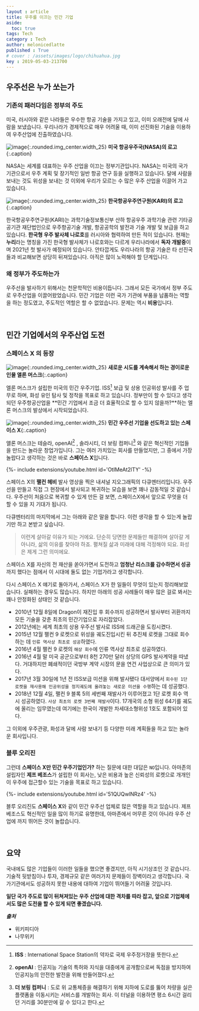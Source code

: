 ```yaml
---
layout : article
title: 우주를 이끄는 민간 기업
aside:
  toc: true
tags: Tech
category : Tech
author: melonicedlatte
published : True
# cover : /assets/images/logo/chihuahua.jpg
key : 2019-05-03-213700
---
```


## 우주선은 누가 쏘는가

### 기존의 패러다임은 정부의 주도

미국, 러시아와 같은 나라들은 우수한 항공 기술을 가지고 있고, 이미 오래전에 달에 사람을 보냈습니다. 우리나라가 경제적으로 매우 어려울 때, 이미 선진화된 기술을 이용하여 우주산업에 진출하였습니다.

![image](/assets/images/20190503/nasaLogo-570x450.png){:.rounded.img_center.width_25}
**미국 항공우주국(NASA)의 로고**{:.caption}

NASA는 세계를 대표하는 우주 산업을 이끄는 정부기관입니다. NASA는 미국의 국가 기관으로서 우주 계획 및 장기적인 일반 항공 연구 등을 실행하고 있습니다. 달에 사람을 보내는 것도 위성을 보내는 것 이외에 우리가 모르는 수 많은 우주 산업을 이끌어 가고 있습니다.

![image](/assets/images/20190503/kari_logo.jpg){:.rounded.img_center.width_25}
**한국항공우주연구원(KARI)의 로고**{:.caption}

한국항공우주연구원(KARI)는 과학기술정보통신부 산하 항공우주 과학기술 관련 기타공공기관 재단법인으로 우주항공기술 개발, 항공공학의 발전과 기술 개발 및 보급을 하고 있습니다. **한국형 우주 발사체 나로호**를 러시아와 협력하여 만든 적이 있습니다. 현재는 **누리**라는 명칭을 가진 한국형 발사체가 나로호와는 다르게 우리나라에서 **독자 개발중**이며 2021년 첫 발사가 예정되어 있습니다. 안타깝게도 우리나라의 항공 기술은 타 선진국들과 비교해보면 상당히 뒤져있습니다. 아직은 많이 노력해야 할 단계입니다.

### 왜 정부가 주도하는가

우주선을 발사하기 위해서는 천문학적인 비용이듭니다. 그래서 모든 국가에서 정부 주도로 우주산업을 이끌어왔었습니다. 민간 기업은 이런 국가 기관에 부품을 납품하는 역할을 하는 정도였고, 주도적인 역할은 할 수 없었습니다. 문제는 역시 **비용**입니다.

<br>

## 민간 기업에서의 우주산업 도전

### 스페이스 X 의 등장

![image](/assets/images/20190503/Elon_Musk_Royal_Society.jpg){:.rounded.img_center.width_25}
**새로운 시도를 계속해서 하는 경이로운 인물 앨론 머스크**{:.caption}

엘론 머스크가 설립한 미국의 민간 우주기업. ISS[^1] 보급 및 상용 인공위성 발사를 주 업무로 하며, 화성 유인 탐사 및 정착을 목표로 하고 있습니다. 정부만이 할 수 있다고 생각되던 우주항공산업을 **민간 기업에서 조금 더 효율적으로 할 수 있지 않을까?**하는 엘론 머스크의 발상에서 시작되었습니다.

![image](/assets/images/20190503/spacex-logo.png){:.rounded.img_center.width_25}
**민간 우주선 기업을 선도하고 있는 스페이스 X**{:.caption}

앨론 머스크는 테슬라, openAI[^2] , 솔라시티, 더 보링 컴퍼니[^3] 와 같은 혁신적인 기업들을 만드는 놀라운 창업가입니다. 그는 여러 가치있는 회사를 만들었지만, 그 중에서 가장 놀랍다고 생각하는 것은 바로 **스페이스 X**입니다.

<div>{%- include extensions/youtube.html id='OtIMeAt2lTY' -%}</div>

스페이스 X의 **팰컨 헤비** 발사 영상을 찍은 내셔널 지오그래픽의 다큐멘터리입니다. 우주선을 만들고 직접 그 현장에서 발사되고 복귀하는 모습을 보면 꽤나 감동적일 것 같습니다. 우주선이 처음으로 복귀할 수 있게 만든 걸 보면, 스페이스X에서 앞으로 무엇을 더 할 수 있을 지 기대가 됩니다.

다큐멘터리의 마지막에서 그는 아래와 같은 말을 합니다. 이런 생각을 할 수 있는게 놀랍기만 하고 본받고 싶습니다.
> 이런게 살아갈 이유가 되는 거에요. 단순히 당면한 문제들만 해결하며 살아갈 게 아니라, 삶의 이유를 찾아야 하죠. 펼쳐질 삶과 미래에 대해 걱정해야 되요. 화성은 제게 그런 의미에요.

스페이스 X를 자신의 전 재산을 쏟아가면서 도전하고 **엄청난 리스크를 감수하면서 성공**까지 했다는 점에서 이 시대에 둘도 없는 기업가라고 생각합니다.

다시 스페이스 X 얘기로 돌아가서, 스페이스 X가 한 일들이 무엇이 있는지 정리해보았습니다. 실패하는 경우도 많습니다. 하지만 아래의 성공 사례들이 매우 많은 걸로 봐서는 꽤나 안정화된 상태인 것 같습니다.

- 2010년 12월 8일에 Dragon이 재진입 후 회수까지 성공하면서 발사부터 귀환까지 모든 기술을 갖춘 최초의 민간기업으로 자리잡았다.
- 2012년에는 세계 최초의 상용 우주선 발사로 ISS에 드래곤을 도킹시켰다.
- 2015년 12월 팰컨 9 로켓으로 위성을 궤도진입시킨 뒤 추진체 로켓을 그대로 회수하는 데 `인류 역사상 최초로 성공`하였다.
- 2016년 4월 팰컨 9 로켓의 `해상 회수`에 인류 역사상 최초로 성공하였다.
- 2016년 4월 말 미국 공군으로부터 8천 270만 달러 상당의 GPS 발사계약을 따냈다. 거대하지만 폐쇄적이던 국방부 계약 시장의 문을 연건 사업상으로 큰 의미가 있다.
- 2017년 3월 30일에 1년 전 ISS보급 미션을 위해 발사됐다 대서양에서 `회수된 1단 로켓을 재사용해 인공위성을 정지궤도에 올려놓는 새로운 미션을 수행`하는 데 성공했다.
- 2018년 12월 4일, 팰컨 9 블록 5의 세번째 재발사가 이루어졌고 1단 로켓 회수 역시 성공하였다. `사상 최초의 로켓 3번째 재발사`이다. 17개국의 소형 위성 64기를 궤도에 올리는 임무였는데 여기에는 한국이 개발한 차세대소형위성 1호도 포함되어 있다.

그 이외에 우주관광, 화성과 달에 사람 보내기 등 다양한 미래 계획들을 하고 있는 놀라운 회사입니다.

### 블루 오리진

그런데 **스페이스 X만 민간 우주기업인가?** 하는 질문에 대한 대답은 `NO`입니다. 아마존의 설립자인 **제프 베조스**가 설립한 이 회사는, 낮은 비용과 높은 신뢰성의 로켓으로 개개인이 우주에 접근할수 있는 기술을 목표로 하고 있습니다.

<div>{%- include extensions/youtube.html id='51QUQwlNRz4' -%}</div>

블루 오리진도 **스페이스 X**와 같이 민간 우주선 업체로 많은 역할을 하고 있습니다. 제프 베조스도 혁신적인 일을 많이 하기로 유명한데, 아마존에서 머무른 것이 아니라 우주 산업에 까지 뛰어든 것이 놀랍습니다.

<br>

## 요약

국내에도 많은 기업들이 이러한 일들을 했으면 좋겠지만, 아직 시기상조인 것 같습니다. 기술적 뒷받침이나 투자, 경제규모 같은 여러가지 문제들이 장벽이라고 생각합니다. 국가기관에서도 성공하지 못한 내용에 대하여 기업이 뛰어들기 어려울 것입니다.

**일단 국가 주도로 많이 뒤쳐져있는 우주 산업에 대한 격차를 따라 잡고, 앞으로 기업체에서도 많은 도전을 할 수 있게 되면 좋겠습니다.**

***출처***

- 위키피디아
- 나무위키

[^1]: **ISS** : International Space Station의 약자로 국제 우주정거장을 뜻한다.

[^2]: **openAI** : 인공지능 기술의 특허와 지식을 대중에게 공개함으로써 독점을 방지하여 인공지능의 안전한 발전을 위해 만들어졌다.

[^3]: **더 보링 컴퍼니** : 도로 위 교통체증을 해결하기 위해 지하에 도로를 뚫어 차량을 실은 플랫폼을 이동시키는 서비스를 개발하는 회사. 이 터널을 이용하면 평소 6시간 걸리던 거리를 30분만에 갈 수 있다고 한다.